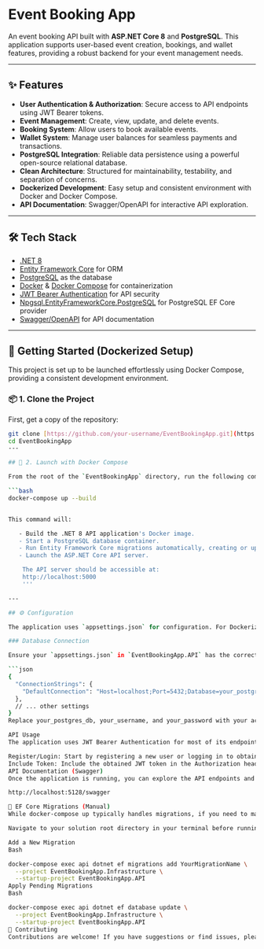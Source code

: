 # Event Booking App

An event booking API built with **ASP.NET Core 8** and **PostgreSQL**. This application supports user-based event creation, bookings, and wallet features, providing a robust backend for your event management needs.

---

## ✨ Features

* **User Authentication & Authorization**: Secure access to API endpoints using JWT Bearer tokens.
* **Event Management**: Create, view, update, and delete events.
* **Booking System**: Allow users to book available events.
* **Wallet System**: Manage user balances for seamless payments and transactions.
* **PostgreSQL Integration**: Reliable data persistence using a powerful open-source relational database.
* **Clean Architecture**: Structured for maintainability, testability, and separation of concerns.
* **Dockerized Development**: Easy setup and consistent environment with Docker and Docker Compose.
* **API Documentation**: Swagger/OpenAPI for interactive API exploration.

---

## 🛠️ Tech Stack

* [.NET 8](https://dotnet.microsoft.com/)
* [Entity Framework Core](https://learn.microsoft.com/en-us/ef/) for ORM
* [PostgreSQL](https://www.postgresql.org/) as the database
* [Docker](https://docs.docker.com/) & [Docker Compose](https://docs.docker.com/compose/) for containerization
* [JWT Bearer Authentication](https://jwt.io/) for API security
* [Npgsql.EntityFrameworkCore.PostgreSQL](https://www.nuget.org/packages/Npgsql.EntityFrameworkCore.PostgreSQL) for PostgreSQL EF Core provider
* [Swagger/OpenAPI](https://swagger.io/docs/specification/about/) for API documentation

---

## 🐳 Getting Started (Dockerized Setup)

This project is set up to be launched effortlessly using Docker Compose, providing a consistent development environment.

### 📦 1. Clone the Project

First, get a copy of the repository:

```bash
git clone [https://github.com/your-username/EventBookingApp.git](https://github.com/your-username/EventBookingApp.git)
cd EventBookingApp
---

## 🚀 2. Launch with Docker Compose

From the root of the `EventBookingApp` directory, run the following command:

```bash
docker-compose up --build


This command will:

   - Build the .NET 8 API application's Docker image.
   - Start a PostgreSQL database container.
   - Run Entity Framework Core migrations automatically, creating or updating your database schema.
   - Launch the ASP.NET Core API server.

    The API server should be accessible at:
    http://localhost:5000 
    '''

---

## ⚙️ Configuration

The application uses `appsettings.json` for configuration. For Dockerized setup, sensitive information like database credentials should ideally be managed via **environment variables** or Docker secrets, but for local development, `appsettings.json` is sufficient.

### Database Connection

Ensure your `appsettings.json` in `EventBookingApp.API` has the correct PostgreSQL connection string:

```json
{
  "ConnectionStrings": {
    "DefaultConnection": "Host=localhost;Port=5432;Database=your_postgres_db;Username=your_username;Password=your_password"
  },
  // ... other settings
}
Replace your_postgres_db, your_username, and your_password with your actual database credentials.

API Usage
The application uses JWT Bearer Authentication for most of its endpoints.

Register/Login: Start by registering a new user or logging in to obtain a JWT token. This token will be required for accessing protected resources.
Include Token: Include the obtained JWT token in the Authorization header of your subsequent API requests, prefixed with Bearer (e.g., Authorization: Bearer <your_jwt_token>).
API Documentation (Swagger)
Once the application is running, you can explore the API endpoints and test them interactively using Swagger UI:

http://localhost:5128/swagger

🔄 EF Core Migrations (Manual)
While docker-compose up typically handles migrations, if you need to manage them manually (e.g., adding new migrations, removing, or updating to specific versions), you can do so from within the running api container.

Navigate to your solution root directory in your terminal before running these commands.

Add a New Migration
Bash

docker-compose exec api dotnet ef migrations add YourMigrationName \
  --project EventBookingApp.Infrastructure \
  --startup-project EventBookingApp.API
Apply Pending Migrations
Bash

docker-compose exec api dotnet ef database update \
  --project EventBookingApp.Infrastructure \
  --startup-project EventBookingApp.API
🤝 Contributing
Contributions are welcome! If you have suggestions or find issues, please open an issue or submit a pull request.

